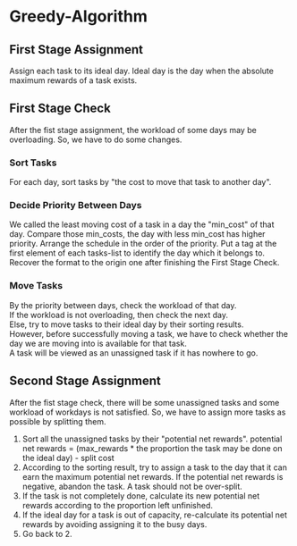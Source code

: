 # Greedy-Algorithm

## First Stage Assignment
Assign each task to its ideal day.
Ideal day is the day when the absolute maximum rewards of a task exists.

## First Stage Check
After the fist stage assignment, the workload of some days may be overloading.
So, we have to do some changes.

### Sort Tasks
For each day, sort tasks by "the cost to move that task to another day".
### Decide Priority Between Days
We called the least moving cost of a task in a day the "min_cost" of that day.
Compare those min_costs, the day with less min_cost has higher priority.
Arrange the schedule in the order of the priority.
	Put a tag at the first element of each tasks-list to identify the day which it belongs to. 
	Recover the format to the origin one after finishing the First Stage Check.
### Move Tasks
By the priority between days, check the workload of that day.  
If the workload is not overloading, then check the next day.  
Else, try to move tasks to their ideal day by their sorting results.   
  However, before successfully moving a task, we have to check whether the day we are moving into is available for that task.   
  A task will be viewed as an unassigned task if it has nowhere to go.   

## Second Stage Assignment
After the fist stage check, there will be some unassigned tasks and some workload of workdays is not satisfied.
So, we have to assign more tasks as possible by splitting them.

1. Sort all the unassigned tasks by their "potential net rewards".
	potential net rewards = (max_rewards * the proportion the task may be done on the ideal day) - split cost 
2. According to the sorting result, try to assign a task to the day that it can earn the maximum potential net rewards.
	If the potential net rewards is negative, abandon the task.
	A task should not be over-split.
3. If the task is not completely done, calculate its new potential net rewards according to the proportion left unfinished.
4. If the ideal day for a task is out of capacity, re-calculate its potential net rewards by avoiding assigning it to the busy days.
5. Go back to 2.

